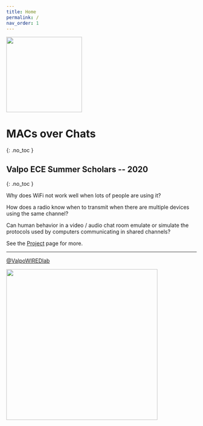 ```yaml
---
title: Home
permalink: /
nav_order: 1
---
```



<img src="{{ 'image/logo.svg' | relative_url }}" width="200"/>


<!--
<script type="text/javascript"
        src="https://cdnjs.cloudflare.com/ajax/libs/mathjax/2.7.0/MathJax.js?config=TeX-AMS_CHTML"></script>

$$\int_1^4 \exp{3}dx$$

\\(2\pi \ln asdfa\\)
-->

# MACs over Chats
{: .no_toc }

## Valpo ECE Summer Scholars -- 2020
{: .no_toc }


Why does WiFi not work well when lots of people are using it?

How does a radio know when to transmit when there are multiple devices using the same channel?

Can human behavior in a video / audio chat room emulate or simulate the protocols used by computers communicating in shared channels?


See the [Project](project.html) page for more.



---

[@ValpoWIREDlab](https://twitter.com/ValpoWIREDlab)

<img src="{{ 'image/wiredlab-logo3.svg' | relative_url }}" width="400"/>




<!--
 vim: tw=0
 -->
